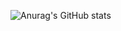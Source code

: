 ![Anurag's GitHub stats](https://github-readme-stats.vercel.app/api?username=rundqvistElias&show_icons=true&count_private=true&theme=graywhite)

<!--
**rundqvistElias/rundqvistElias** is a ✨ _special_ ✨ repository because its `README.md` (this file) appears on your GitHub profile.

Here are some ideas to get you started:

- 🔭 I’m currently working on ...
- 🌱 I’m currently learning ...
- 👯 I’m looking to collaborate on ...
- 🤔 I’m looking for help with ...
- 💬 Ask me about ...
- 📫 How to reach me: ...
- 😄 Pronouns: ...
- ⚡ Fun fact: ...
-->
